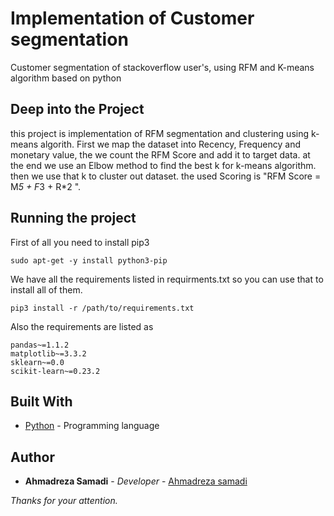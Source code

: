 # Implementation of Customer segmentation
Customer segmentation of stackoverflow user's, using RFM and K-means algorithm based on python
## Deep into the Project
this project is implementation of RFM segmentation and clustering using
k-means algorith.
First we map the dataset into Recency, Frequency and monetary value,
the we count the RFM Score and add it to target data.
at the end we use an Elbow method to find the best k for k-means algorithm. 
then we use that k to cluster out dataset.
the used Scoring is "RFM Score = M*5 + F*3 + R*2 ".
## Running the project

First of all you need to install pip3
```
sudo apt-get -y install python3-pip

```
We have all the requirements listed in requirments.txt so you can use that to install all of them.
```
pip3 install -r /path/to/requirements.txt

```
Also the requirements are listed as
```
pandas~=1.1.2
matplotlib~=3.3.2
sklearn~=0.0
scikit-learn~=0.23.2
```
## Built With

* [Python](https://www.python.org/) - Programming language

## Author

* **Ahmadreza Samadi** - *Developer* - [Ahmadreza samadi](https://github.com/ahmadreza-smdi)

*Thanks for your attention.*
